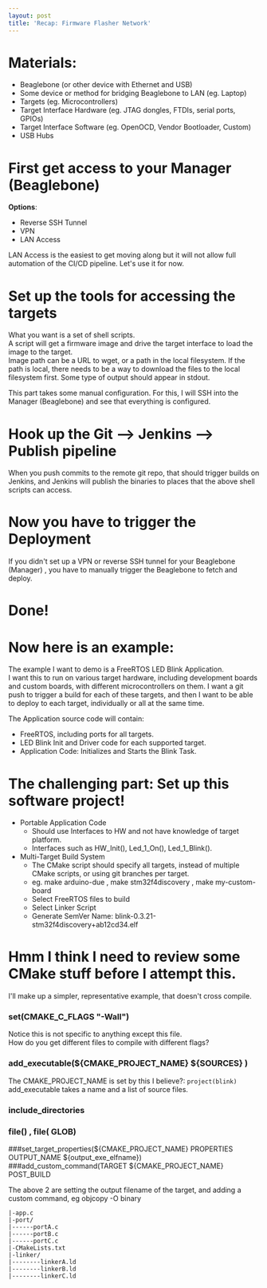 ```yaml
---
layout: post
title: 'Recap: Firmware Flasher Network'
---
```

# Materials:
* Beaglebone (or other device with Ethernet and USB)
* Some device or method for bridging Beaglebone to LAN (eg. Laptop)
* Targets (eg. Microcontrollers)
* Target Interface Hardware (eg. JTAG dongles, FTDIs, serial ports, GPIOs)
* Target Interface Software (eg. OpenOCD, Vendor Bootloader, Custom)
* USB Hubs

# First get access to your Manager (Beaglebone)
**Options**:  
* Reverse SSH Tunnel
* VPN
* LAN Access
  
LAN Access is the easiest to get moving along but it will not allow full automation of the CI/CD pipeline.  Let's use it for now.  
  
# Set up the tools for accessing the targets
What you want is a set of shell scripts.  
A script will get a firmware image and drive the target interface to load the image to the target.  
Image path can be a URL to wget, or a path in the local filesystem.  If the path is local, there needs to be a way to download the files to the local filesystem first.
Some type of output should appear in stdout.
  
This part takes some manual configuration.  For this, I will SSH into the Manager (Beaglebone) and see that everything is configured.
  
# Hook up the Git --> Jenkins --> Publish pipeline
When you push commits to the remote git repo, that should trigger
builds on Jenkins, and Jenkins will publish the binaries
to places that the above shell scripts can access.
  
# Now you have to trigger the Deployment
If you didn't set up a VPN or reverse SSH tunnel for your Beaglebone (Manager) , you have to manually trigger the Beaglebone to fetch and deploy.
  
# Done!  
# Now here is an example:
  
The example I want to demo is a FreeRTOS LED Blink Application.  
I want this to run on various target hardware, including
development boards and custom boards, with different microcontrollers on them.  I want a git push to trigger a build for each of these targets, and then I want to be able to deploy to each target, individually or all at the same time.


The Application source code will contain:  
* FreeRTOS, including ports for all targets.
* LED Blink Init and Driver code for each supported target.
* Application Code: Initializes and Starts the Blink Task.
  
# The challenging part:  Set up this software project!
* Portable Application Code
    * Should use Interfaces to HW and not have knowledge of target platform.
    * Interfaces such as HW_Init(), Led_1_On(), Led_1_Blink().
* Multi-Target Build System
    * The CMake script should specify all targets, instead of multiple CMake scripts, or using git branches per target.
    * eg. make arduino-due , make stm32f4discovery , make my-custom-board
    * Select FreeRTOS files to build
    * Select Linker Script
    * Generate SemVer Name:  blink-0.3.21-stm32f4discovery+ab12cd34.elf
  
  
# Hmm I think I need to review some CMake stuff before I attempt this.
I'll make up a simpler, representative example, that doesn't cross compile.  
### set(CMAKE_C_FLAGS "-Wall")
Notice this is not specific to anything except this file.  
How do you get different files to compile with different flags?
### add_executable(${CMAKE_PROJECT_NAME} ${SOURCES} )
The CMAKE_PROJECT_NAME is set by this I believe?: `project(blink)`  
add_executable takes a name and a list of source files.  

### include_directories
### file() , file( GLOB)
###set_target_properties(${CMAKE_PROJECT_NAME} PROPERTIES OUTPUT_NAME ${output_exe_elfname})
###add_custom_command(TARGET ${CMAKE_PROJECT_NAME} POST_BUILD
  
The above 2 are setting the output filename of the target, and adding a custom command, eg objcopy -O binary 
```
|-app.c
|-port/
|------portA.c
|------portB.c
|------portC.c
|-CMakeLists.txt
|-linker/
|--------linkerA.ld
|--------linkerB.ld
|--------linkerC.ld
```
